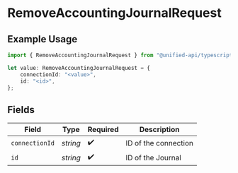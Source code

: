 # RemoveAccountingJournalRequest

## Example Usage

```typescript
import { RemoveAccountingJournalRequest } from "@unified-api/typescript-sdk/sdk/models/operations";

let value: RemoveAccountingJournalRequest = {
    connectionId: "<value>",
    id: "<id>",
};
```

## Fields

| Field                | Type                 | Required             | Description          |
| -------------------- | -------------------- | -------------------- | -------------------- |
| `connectionId`       | *string*             | :heavy_check_mark:   | ID of the connection |
| `id`                 | *string*             | :heavy_check_mark:   | ID of the Journal    |